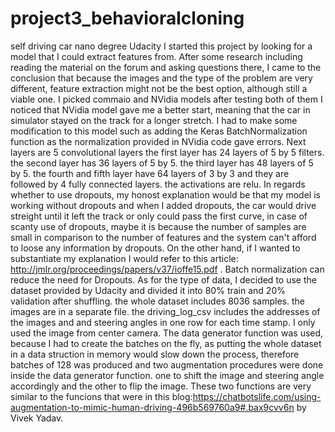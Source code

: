 # project3_behavioralcloning
self driving car nano degree Udacity 
I started this project by looking for a model that I could extract features from. After some research including reading the material on the forum and asking questions there, I came to the conclusion that because the images and the type of the problem are very different, feature extraction might not be the best option, although still a viable one. I picked commaio and NVidia models after testing both of them I noticed that NVidia model gave me a better start, meaning that the car in simulator stayed on the track for a longer stretch. I had to make some modification to this model such as adding the Keras BatchNormalization function as the normalization provided in NVidia code gave errors. Next layers are 5 convolutional layers the first layer has 24 layers of 5 by 5 filters. the second layer has 36 layers of 5 by 5. the third layer has 48 layers of 5 by 5. the fourth and fifth layer have 64 layers of 3 by 3 and they are followed by 4 fully connected layers. the activations are relu.
In regards whether to use dropouts, my honost explanation would be that my model is working without dropouts and when I added dropouts, the car would drive streight until it left the track or only could pass the first curve, in case of scanty use of dropouts, maybe it is because the number of samples are small in comparison to the number of features and the system can't afford to loose any information by dropouts. On the other hand, if I wanted to substantiate my explanation I would refer to this article: http://jmlr.org/proceedings/papers/v37/ioffe15.pdf . Batch normalization can reduce the need for Dropouts.
As for the type of data, I decided to use the dataset provided by Udacity and divided it into 80% train and 20% validation after shuffling. the whole dataset includes 8036 samples. the images are in a separate file. the driving_log_csv includes the addresses of the images and and steering angles in one row for each time stamp. I only used the image from center camera. The data generator function was used, because I had to create the batches on the fly, as putting the whole dataset in a data struction in memory would slow down the process, therefore batches of 128 was produced and two augmentation procedures were done inside the data generator function. one to shift the image and steering angle accordingly and the other to flip the image. These two functions are very similar to the funcions that were in this blog:https://chatbotslife.com/using-augmentation-to-mimic-human-driving-496b569760a9#.bax9cvv6n by Vivek Yadav.
